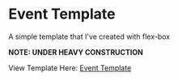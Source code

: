 # Event Template

A simple template that I've created with flex-box

**NOTE: UNDER HEAVY CONSTRUCTION**

View Template Here: [Event Template](http://0xaryan.aryan.software/EventTemplate/)